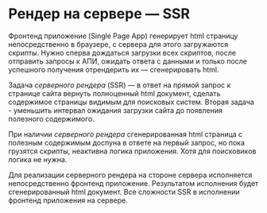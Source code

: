 # Рендер на сервере — SSR

Фронтенд приложение (Single Page App) генерирует html страницу непосредственно в браузере, с сервера для этого загружаются
скрипты. Нужно сперва дождаться загрузки всех скриптов, после отправить запросы к АПИ, ожидать ответа с данными и 
только после успешного получения отрендерить их — сгенерировать html. 

Задача *серверного рендера* (SSR) — в ответ на прямой запрос к странице сайта вернуть полноценный html документ, сделать 
содержимое страницы видимым для поисковых систем. Вторая задача - уменьшить интервал ожидания загрузки сайта до появления 
полезного содержимого. 

При наличии *серверного рендера* сгенерированная html страница с полезным содержимым доспуна в ответе на первый запрос, 
но пока грузятся скрипты, неактивна логика приложения. Хотя для поисковиков логика не нужна.

Для реализации серверного рендера на стороне сервера исполняется непосредственно фронтенд приложение. 
Результатом исполнения будет сгенерированный html документ. Все сложности SSR в исполнении фронтенд приложения на сервере.
